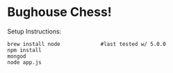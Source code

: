 # Bughouse Chess!

Setup Instructions:
```console
brew install node             #last tested w/ 5.0.0
npm install
mongod
node app.js
```